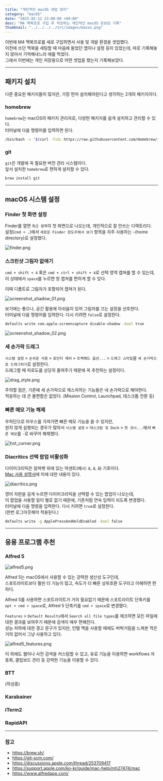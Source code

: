 ```yaml
---
title: "개인적인 macOS 셋업 정리"
category: "macOS"
date: "2025-02-12 23:00:00 +09:00"
desc: "M4 맥북프로 구입 후 작성하는 개인적인 macOS 온보딩 기록"
thumbnail: "../../../../src/images/macos.png"
---
```


이번에 M4 맥북프로를 새로 구입하면서 사용 및 개발 환경을 셋업했다.<br>
이전에 쓰던 맥북을 세팅할 때 마음에 들었던 앱이나 설정 등이 있었는데, 따로 기록해놓지 않아서 기억해내느라 애를 먹었다.<br>
그래서 이번에는 개인 저장용으로 어떤 셋업을 했는지 기록해보았다.

---

## 패키지 설치

다른 중요한 패키지들이 많지만, 가장 먼저 설치해야된다고 생각하는 2개의 패키지이다.

### homebrew

`homebrew`는 macOS의 패키지 관리자로, 다양한 패키지를 쉽게 설치하고 관리할 수 있다.<br>
터미널에 다음 명령어를 입력하면 된다.

```bash
/bin/bash -c "$(curl -fsSL https://raw.githubusercontent.com/Homebrew/install/HEAD/install.sh)"
```

### git

`git`은 개발에 꼭 필요한 버전 관리 시스템이다.<br>
앞서 설치한 `homebrew`로 편하게 설치할 수 있다.

```bash
brew install git
```

---

## macOS 시스템 설정

### Finder 첫 화면 설정

Finder를 열면 `최근 항목`이 첫 화면으로 나오는데, 개인적으로 잘 안쓰는 디렉토리다.<br>
설정(`cmd + ,`)에서 `새로운 Finder 윈도우에서 보기` 항목을 자주 사용하는 `~`(home directory)로 설정했다.

![finder.png](finder.png)

### 스크린샷 그림자 없애기

`cmd + shift + 4` 혹은 `cmd + ctrl + shift + 4`로 선택 영역 캡쳐를 할 수 있는데,<br>
이 상태에서 `space`를 누르면 창 캡쳐를 편하게 할 수 있다.

이때 디폴트로 그림자가 포함되어 캡쳐가 된다.

![screenshot_shadow_01.png](screenshot_shadow_01.png)

보기에는 좋으나, 공간 활용에 아쉬움이 있어 그림자를 끄는 설정을 선호한다.<br>
터미널에 다음 명령어를 입력한다. 다시 키려면 `false`로 설정한다.

```bash
defaults write com.apple.screencapture disable-shadow -bool true
```

![screenshot_shadow_02.png](screenshot_shadow_02.png)

### 세 손가락 드래그

`시스템 설정` > `손쉬운 사용` > `포인터 제어` > `트랙패드 옵션...` > `드래그 스타일`을 `세 손가락으로 드래그하기`로 설정한다.<br>
드래그할 때 피로도를 상당히 줄여주기 때문에 꼭 추천하는 설정이다.

![drag_style.png](drag_style.png)

주의할 점은, 기존에 세 손가락으로 제스처하는 기능들은 네 손가락으로 해야한다.<br>
적응하는 데 큰 불편함은 없었다. (Mission Control, Launchpad, 데스크톱 전환 등)

### 빠른 메모 기능 해제

우하단으로 마우스를 가져가면 빠른 메모 기능을 쓸 수 있지만,<br>
원치 않게 실행되는 경우가 많아서 `시스템 설정` > `데스크탑 및 Dock` > `핫 코너...`에서 `빠른 메모`를 `-`로 바꾸어 해제했다.

![hot_corner.png](hot_corner.png)

### Diacritics 선택 팝업 비활성화

다이어크리틱은 알파벳 위에 있는 악센트(예시: à, á, â) 기호이다.<br>
[Mac 사용 설명서](https://support.apple.com/ko-kr/guide/mac-help/mh27474/mac)에 이에 대한 내용이 있다.<br>

![diacritics.png](diacritics.png)

영어 자판을 길게 누르면 다이어크리틱을 선택할 수 있는 팝업이 나오는데,<br>
이 팝업을 사용할 일이 별로 없기 때문에, 기존처럼 연속 입력이 되도록 변경했다.<br>
터미널에 다음 명령을 입력한다. 다시 키려면 `true`로 설정한다.<br>
(한번 로그아웃해야 적용된다.)

```bash
defaults write -g ApplePressAndHoldEnabled -bool false
```

---

## 응용 프로그램 추천

### Alfred 5

![alfred5.png](alfred5.png)

Alfred 5는 macOS에서 사용할 수 있는 강력한 생산성 도구인데,<br>
스포트라이트보다 훨씬 더 기능이 많고, 속도가 더 빠른 상위호환 도구라고 이해하면 편하다.

Alfred 5를 사용하면 스포트라이트가 거의 필요없기 때문에 스포트라이트 단축키를 `opt + cmd + space`로, Alfred 5 단축키를 `cmd + space`로 변경했다.

`Features` > `Default Results`에서 `Search all file types`를 체크하면 모든 파일에 대한 결과를 보여주기 때문에 검색이 매우 편해진다.<br>
성능 저하에 대한 경고 문구가 있지만, 인텔 맥을 사용할 때에도 버벅거림을 느껴본 적은 거의 없어서 그냥 사용하고 있다.

![alfred5_features.png](alfred5_features.png)

이 외에도 웹이나 사전 검색을 커스텀할 수 있고, 유료 기능을 이용하면 workflows 자동화, 클립보드 관리 등 강력한 기능을 이용할 수 있다.

### BTT

(작성중)

### Karabainer

### iTerm2

### RapidAPI

---

### 참고

- https://brew.sh/
- https://git-scm.com/
- https://discussions.apple.com/thread/253709417
- https://support.apple.com/ko-kr/guide/mac-help/mh27474/mac
- https://www.alfredapp.com/
